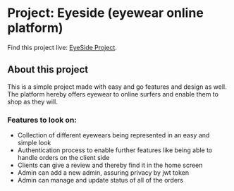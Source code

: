 # Project: Eyeside (eyewear online platform)

Find this project live: [EyeSide Project](https://github.com/facebook/create-react-app).

## About this project

This is a simple project made with easy and go features and design as well. The platform hereby offers eyewear to online surfers and enable them to shop as they will.

### Features to look on:

-   Collection of different eyewears being represented in an easy and simple look
-   Authentication process to enable further features like being able to handle orders on the client side
-   Clients can give a review and thereby find it in the home screen
-   Admin can add a new admin, assuring privacy by jwt token
-   Admin can manage and update status of all of the orders
